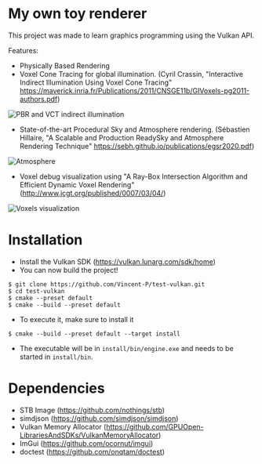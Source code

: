 # My own toy renderer

This project was made to learn graphics programming using the Vulkan API.

Features:
- Physically Based Rendering
- Voxel Cone Tracing for global illumination. (Cyril Crassin, "Interactive Indirect Illumination Using Voxel Cone Tracing" https://maverick.inria.fr/Publications/2011/CNSGE11b/GIVoxels-pg2011-authors.pdf)

![PBR and VCT indirect illumination](https://media.discordapp.net/attachments/707881265751261244/755893378184642634/unknown.png?width=1280&height=720)

- State-of-the-art Procedural Sky and Atmosphere rendering. (Sébastien Hillaire, "A Scalable and Production ReadySky and Atmosphere Rendering Technique" https://sebh.github.io/publications/egsr2020.pdf)

![Atmosphere](https://media.discordapp.net/attachments/102848732738912256/776534764165398618/atmosphere.jpg?width=1280&height=720)

- Voxel debug visualization using "A Ray-Box Intersection Algorithm and Efficient Dynamic Voxel Rendering" (http://www.jcgt.org/published/0007/03/04/)

![Voxels visualization](https://media.discordapp.net/attachments/102848732738912256/776534796167806976/voxel_visualization.jpg?width=1280&height=720)

# Installation

- Install the Vulkan SDK (https://vulkan.lunarg.com/sdk/home)
- You can now build the project!

```
$ git clone https://github.com/Vincent-P/test-vulkan.git
$ cd test-vulkan
$ cmake --preset default
$ cmake --build --preset default
```

- To execute it, make sure to install it
```
$ cmake --build --preset default --target install
```

- The executable will be in `install/bin/engine.exe` and needs to be started in `install/bin`.

# Dependencies
- STB Image (https://github.com/nothings/stb)
- simdjson (https://github.com/simdjson/simdjson)
- Vulkan Memory Allocator (https://github.com/GPUOpen-LibrariesAndSDKs/VulkanMemoryAllocator)
- ImGui (https://github.com/ocornut/imgui)
- doctest (https://github.com/onqtam/doctest)

